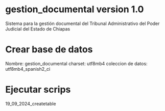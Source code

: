 # gestion_documental version 1.0
Sistema para la gestión documental del Tribunal Administrativo del Poder Judicial del Estado de Chiapas

# Crear base de datos 
Nombre: gestion_documental 
charset: utf8mb4 
coleccion de datos: utf8mb4_spanish2_ci

# Ejecutar scrips 
19_09_2024_createtable
